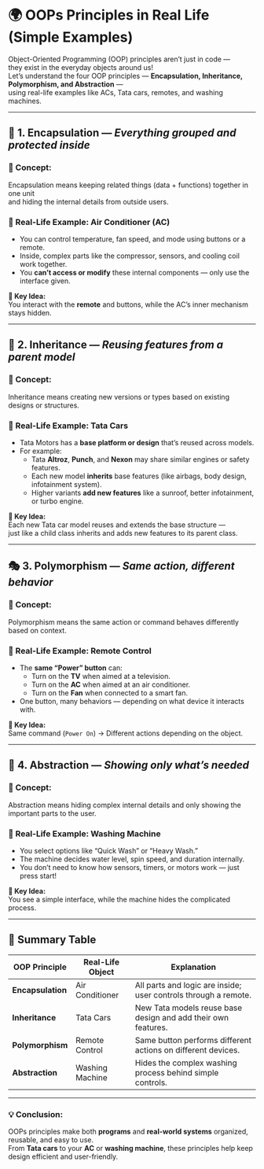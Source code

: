 # 🌍 OOPs Principles in Real Life (Simple Examples)

Object-Oriented Programming (OOP) principles aren’t just in code —  
they exist in the everyday objects around us!  
Let’s understand the four OOP principles — **Encapsulation, Inheritance, Polymorphism, and Abstraction** —  
using real-life examples like ACs, Tata cars, remotes, and washing machines.

---

## 🧱 1. Encapsulation — *Everything grouped and protected inside*

### 🔹 Concept:
Encapsulation means keeping related things (data + functions) together in one unit  
and hiding the internal details from outside users.

### 🔹 Real-Life Example: **Air Conditioner (AC)**
- You can control temperature, fan speed, and mode using buttons or a remote.
- Inside, complex parts like the compressor, sensors, and cooling coil work together.
- You **can’t access or modify** these internal components — only use the interface given.

**🧠 Key Idea:**  
You interact with the **remote** and buttons, while the AC’s inner mechanism stays hidden.

---

## 🧬 2. Inheritance — *Reusing features from a parent model*

### 🔹 Concept:
Inheritance means creating new versions or types based on existing designs or structures.

### 🔹 Real-Life Example: **Tata Cars**
- Tata Motors has a **base platform or design** that’s reused across models.
- For example:
  - Tata **Altroz**, **Punch**, and **Nexon** may share similar engines or safety features.
  - Each new model **inherits** base features (like airbags, body design, infotainment system).
  - Higher variants **add new features** like a sunroof, better infotainment, or turbo engine.

**🧠 Key Idea:**  
Each new Tata car model reuses and extends the base structure —  
just like a child class inherits and adds new features to its parent class.

---

## 🎭 3. Polymorphism — *Same action, different behavior*

### 🔹 Concept:
Polymorphism means the same action or command behaves differently based on context.

### 🔹 Real-Life Example: **Remote Control**
- The **same “Power” button** can:
  - Turn on the **TV** when aimed at a television.  
  - Turn on the **AC** when aimed at an air conditioner.  
  - Turn on the **Fan** when connected to a smart fan.  
- One button, many behaviors — depending on what device it interacts with.

**🧠 Key Idea:**  
Same command (`Power On`) → Different actions depending on the object.

---

## 🧠 4. Abstraction — *Showing only what’s needed*

### 🔹 Concept:
Abstraction means hiding complex internal details and only showing the important parts to the user.

### 🔹 Real-Life Example: **Washing Machine**
- You select options like “Quick Wash” or “Heavy Wash.”
- The machine decides water level, spin speed, and duration internally.
- You don’t need to know how sensors, timers, or motors work — just press start!

**🧠 Key Idea:**  
You see a simple interface, while the machine hides the complicated process.

---

## 🧾 Summary Table

| OOP Principle | Real-Life Object | Explanation |
|----------------|------------------|--------------|
| **Encapsulation** | Air Conditioner | All parts and logic are inside; user controls through a remote. |
| **Inheritance** | Tata Cars | New Tata models reuse base design and add their own features. |
| **Polymorphism** | Remote Control | Same button performs different actions on different devices. |
| **Abstraction** | Washing Machine | Hides the complex washing process behind simple controls. |

---

### 💡 Conclusion:
OOPs principles make both **programs** and **real-world systems** organized, reusable, and easy to use.  
From **Tata cars** to your **AC** or **washing machine**, these principles help keep design efficient and user-friendly.
